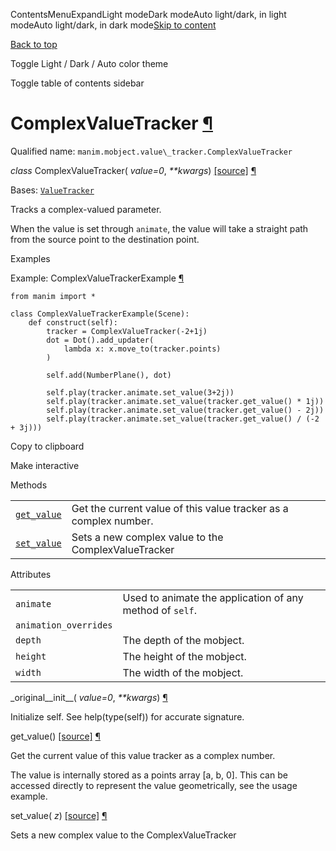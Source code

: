 ContentsMenuExpandLight modeDark modeAuto light/dark, in light modeAuto light/dark, in dark mode[Skip to content](https://docs.manim.community/en/stable/reference/manim.mobject.value_tracker.ComplexValueTracker.html#furo-main-content)

[Back to top](https://docs.manim.community/en/stable/reference/manim.mobject.value_tracker.ComplexValueTracker.html#)

Toggle Light / Dark / Auto color theme

Toggle table of contents sidebar

# ComplexValueTracker [¶](https://docs.manim.community/en/stable/reference/manim.mobject.value_tracker.ComplexValueTracker.html\#complexvaluetracker "Link to this heading")

Qualified name: `manim.mobject.value\_tracker.ComplexValueTracker`

_class_ ComplexValueTracker( _value=0_, _\*\*kwargs_) [\[source\]](https://docs.manim.community/en/stable/_modules/manim/mobject/value_tracker.html#ComplexValueTracker) [¶](https://docs.manim.community/en/stable/reference/manim.mobject.value_tracker.ComplexValueTracker.html#manim.mobject.value_tracker.ComplexValueTracker "Link to this definition")

Bases: [`ValueTracker`](https://docs.manim.community/en/stable/reference/manim.mobject.value_tracker.ValueTracker.html#manim.mobject.value_tracker.ValueTracker "manim.mobject.value_tracker.ValueTracker")

Tracks a complex-valued parameter.

When the value is set through `animate`, the value will take a straight path from the
source point to the destination point.

Examples

Example: ComplexValueTrackerExample [¶](https://docs.manim.community/en/stable/reference/manim.mobject.value_tracker.ComplexValueTracker.html#complexvaluetrackerexample)

```
from manim import *

class ComplexValueTrackerExample(Scene):
    def construct(self):
        tracker = ComplexValueTracker(-2+1j)
        dot = Dot().add_updater(
            lambda x: x.move_to(tracker.points)
        )

        self.add(NumberPlane(), dot)

        self.play(tracker.animate.set_value(3+2j))
        self.play(tracker.animate.set_value(tracker.get_value() * 1j))
        self.play(tracker.animate.set_value(tracker.get_value() - 2j))
        self.play(tracker.animate.set_value(tracker.get_value() / (-2 + 3j)))

```

Copy to clipboard

Make interactive

Methods

|     |     |
| --- | --- |
| [`get_value`](https://docs.manim.community/en/stable/reference/manim.mobject.value_tracker.ComplexValueTracker.html#manim.mobject.value_tracker.ComplexValueTracker.get_value "manim.mobject.value_tracker.ComplexValueTracker.get_value") | Get the current value of this value tracker as a complex number. |
| [`set_value`](https://docs.manim.community/en/stable/reference/manim.mobject.value_tracker.ComplexValueTracker.html#manim.mobject.value_tracker.ComplexValueTracker.set_value "manim.mobject.value_tracker.ComplexValueTracker.set_value") | Sets a new complex value to the ComplexValueTracker |

Attributes

|     |     |
| --- | --- |
| `animate` | Used to animate the application of any method of `self`. |
| `animation_overrides` |  |
| `depth` | The depth of the mobject. |
| `height` | The height of the mobject. |
| `width` | The width of the mobject. |

\_original\_\_init\_\_( _value=0_, _\*\*kwargs_) [¶](https://docs.manim.community/en/stable/reference/manim.mobject.value_tracker.ComplexValueTracker.html#manim.mobject.value_tracker.ComplexValueTracker._original__init__ "Link to this definition")

Initialize self. See help(type(self)) for accurate signature.

get\_value() [\[source\]](https://docs.manim.community/en/stable/_modules/manim/mobject/value_tracker.html#ComplexValueTracker.get_value) [¶](https://docs.manim.community/en/stable/reference/manim.mobject.value_tracker.ComplexValueTracker.html#manim.mobject.value_tracker.ComplexValueTracker.get_value "Link to this definition")

Get the current value of this value tracker as a complex number.

The value is internally stored as a points array \[a, b, 0\]. This can be accessed directly
to represent the value geometrically, see the usage example.

set\_value( _z_) [\[source\]](https://docs.manim.community/en/stable/_modules/manim/mobject/value_tracker.html#ComplexValueTracker.set_value) [¶](https://docs.manim.community/en/stable/reference/manim.mobject.value_tracker.ComplexValueTracker.html#manim.mobject.value_tracker.ComplexValueTracker.set_value "Link to this definition")

Sets a new complex value to the ComplexValueTracker